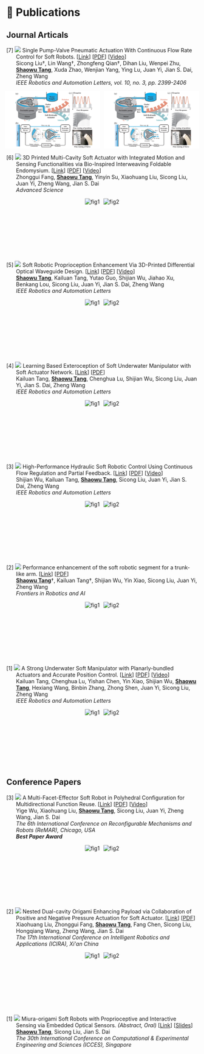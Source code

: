 # 📝 Publications


## Journal Articals

<p style="text-indent: -1.6rem;margin-left: 1.6rem;">
    <span>[7] <span> <img src="https://img.shields.io/badge/RA--L-2025-blue?style=flat-square"> </span> 
    Single Pump-Valve Pneumatic Actuation With Continuous Flow Rate Control for Soft Robots.
    [<a href="https://ieeexplore.ieee.org/abstract/document/10844342" target="_blank">Link</a>]
    [<a href="/files/paper_pdf/RAL2025a.pdf" target="_blank">PDF</a>]
    [<a href="/files/paper_video/RAL2025a_video.mp4" target="_blank">Video</a>]
     <br>
     Sicong Liu†, Lin Wang†, Zhongfeng Qian†, Dihan Liu, Wenpei Zhu, <b><u>Shaowu Tang</u></b>, Xuda Zhao, Wenjian Yang, Ying Lu, Juan Yi, Jian S. Dai, Zheng Wang <br>
    <i>IEEE Robotics and Automation Letters, vol. 10, no. 3, pp. 2399-2406</i>
    <div style="display: flex; justify-content: center; gap: 10px; margin-top: 10px;">
        <img src="files\paper_images\RAL2024a.png" alt="fig1" style="height: 150px;">
        <img src="files\paper_images\RAL2024a.png" alt="fig2" style="height: 150px;">
  </div>
</span>
</p>

<p style="text-indent: -1.6rem;margin-left: 1.6rem;">
    <span>[6] <span> <img src="https://img.shields.io/badge/Adv. Sci.-2025-blue?style=flat-square"> </span> 
    3D Printed Multi-Cavity Soft Actuator with Integrated Motion and Sensing Functionalities via Bio-Inspired Interweaving Foldable Endomysium.
    [<a href="https://onlinelibrary.wiley.com/doi/10.1002/advs.202409060" target="_blank">Link</a>]
    [<a href="/files/paper_pdf/AS2024a.pdf" target="_blank">PDF</a>]
    [<a href="/files/paper_video/AS2024a_video.mp4" target="_blank">Video</a>]
     <br>
     Zhonggui Fang, <b><u>Shaowu Tang</u></b>, Yinyin Su, Xiaohuang Liu, Sicong Liu, Juan Yi, Zheng Wang, Jian S. Dai <br>
    <i>Advanced Science</i>
    <div style="display: flex; justify-content: center; gap: 10px; margin-top: 10px;">
        <img src="files\paper_images\AS2024a-1.png" alt="fig1" style="height: 150px;">
        <img src="files\paper_images\AS2024a-2.png" alt="fig2" style="height: 150px;">
  </div>
</span>
</p>

<p style="text-indent: -1.6rem;margin-left: 1.6rem;">
    <span>[5] <span> <img src="https://img.shields.io/badge/RA--L-2024-blue?style=flat-square"> </span> 
    Soft Robotic Proprioception Enhancement Via 3D-Printed Differential Optical Waveguide Design. 
    [<a href="https://ieeexplore.ieee.org/document/10564110" target="_blank">Link</a>]
    [<a href="/files/paper_pdf/RAL2024b.pdf" target="_blank">PDF</a>]
    [<a href="/files/paper_video/RAL2024b_video.mp4" target="_blank">Video</a>]
     <br>
     <b><u>Shaowu Tang</u></b>, Kailuan Tang, Yutao Guo,  Shijian Wu, Jiahao Xu, Benkang Lou, Sicong Liu, Juan Yi, Jian S. Dai, Zheng Wang <br>
    <i>IEEE Robotics and Automation Letters</i>
    <div style="display: flex; justify-content: center; gap: 10px; margin-top: 10px;">
        <img src="files\paper_images\RAL2024b-1.png" alt="fig1" style="height: 150px;">
        <img src="files\paper_images\RAL2024b-2.png" alt="fig2" style="height: 150px;">
    </div> 
    </span>
    </p>

<p style="text-indent: -1.6rem;margin-left: 1.6rem;">
    <span>[4] <span> <img src="https://img.shields.io/badge/RA--L-2024-blue?style=flat-square"> </span> 
    Learning Based Exteroception of Soft Underwater Manipulator with Soft Actuator Network. 
    [<a href="https://ieeexplore.ieee.org/abstract/document/10737404" target="_blank">Link</a>]
    [<a href="/files/paper_pdf/RAL2024c.pdf" target="_blank">PDF</a>] <br>
    Kailuan Tang, <b><u>Shaowu Tang</u></b>, Chenghua Lu, Shijian Wu, Sicong Liu, Juan Yi, Jian S. Dai, Zheng Wang <br>
    <i>IEEE Robotics and Automation Letters</i> 
    <div style="display: flex; justify-content: center; gap: 10px; margin-top: 10px;">
        <img src="files\paper_images\RAL2024c-1.png" alt="fig1" style="height: 150px;">
        <img src="files\paper_images\RAL2024c-2.png" alt="fig2" style="height: 150px;">
    </div>
    </span>
    </p>

<p style="text-indent: -1.6rem;margin-left: 1.6rem;">
    <span>[3] <span> <img src="https://img.shields.io/badge/RA--L-2024-blue?style=flat-square"> </span> 
    High-Performance Hydraulic Soft Robotic Control Using Continuous Flow Regulation and Partial Feedback.
    [<a href="https://ieeexplore.ieee.org/abstract/document/10564155" target="_blank">Link</a>]
    [<a href="/files/paper_pdf/RAL2024a.pdf" target="_blank">PDF</a>]
    [<a href="/files/paper_video/RAL2024a_video.mp4" target="_blank">Video</a>]
    <br>
    Shijian Wu, Kailuan Tang, <b><u>Shaowu Tang</u></b>, Sicong Liu, Juan Yi, Jian S. Dai, Zheng Wang <br>
    <i>IEEE Robotics and Automation Letters</i> 
    <div style="display: flex; justify-content: center; gap: 10px; margin-top: 10px;">
        <img src="files\paper_images\RAL2024a-1.png" alt="fig1" style="height: 150px;">
        <img src="files\paper_images\RAL2024a-2.png" alt="fig2" style="height: 150px;">
  </div>
    </span>
    </p>

<p style="text-indent: -1.6rem;margin-left: 1.6rem;">
    <span>[2] <span> <img src="https://img.shields.io/badge/Front Robot Ai.-2023-blue?style=flat-square"> </span> 
    Performance enhancement of the soft robotic segment for a trunk-like arm. 
    [<a href="https://www.frontiersin.org/journals/robotics-and-ai/articles/10.3389/frobt.2023.1210217/full" target="_blank">Link</a>] 
    [<a href="/files/paper_pdf/Frontiers2023a.pdf" target="_blank">PDF</a>]
    <br>
    <b><u>Shaowu Tang</u></b>†, Kailuan Tang†, Shijian Wu, Yin Xiao, Sicong Liu, Juan Yi, Zheng Wang <br>
    <i>Frontiers in Robotics and AI</i> 
    <div style="display: flex; justify-content: center; gap: 10px; margin-top: 10px;">
        <img src="files\paper_images\Frontiers2023a-1.png" alt="fig1" style="height: 150px;">
        <img src="files\paper_images\Frontiers2023a-2.png" alt="fig2" style="height: 150px;">
    </div>
    </span>
    </p>

<p style="text-indent: -1.6rem;margin-left: 1.6rem;">
    <span>[1] <span> <img src="https://img.shields.io/badge/RA--L-2023-blue?style=flat-square"> </span> 
    A Strong Underwater Soft Manipulator with Planarly-bundled Actuators and Accurate Position Control.
    [<a href="https://ieeexplore.ieee.org/abstract/document/10564155" target="_blank">Link</a>]
    [<a href="/files/paper_pdf/RAL2023a.pdf" target="_blank">PDF</a>]
    <!-- [<a href="/files/paper_slide/ral2023a_icra.pdf" target="_blank">Slide</a>] -->
    [<a href="/files/paper_video/RAL2023a_video.mp4" target="_blank">Video</a>]
    <a class='paper_citations_badges' data='mhpkWSYAAAAJ:roLk4NBRz8UC' href="" target="_blank"></a> <br>
    Kailuan Tang, Chenghua Lu, Yishan Chen, Yin Xiao, Shijian Wu, <b><u>Shaowu Tang</u></b>, Hexiang Wang, Binbin Zhang, Zhong Shen, Juan Yi, Sicong Liu, Zheng Wang <br>
    <i>IEEE Robotics and Automation Letters</i>
    <div style="display: flex; justify-content: center; gap: 10px; margin-top: 10px;">
        <img src="files\paper_images\RAL2023a-1.png" alt="fig1" style="height: 150px;">
        <img src="files\paper_images\RAL2023a-2.png" alt="fig2" style="height: 150px;">
  </div> 
    </span>
    </p>

## Conference Papers



<p style="text-indent: -1.6rem;margin-left: 1.6rem;">
    <span>[3] <span> <img src="https://img.shields.io/badge/ReMAR-2024-blue?style=flat-square"> </span> A Multi-Facet-Effector Soft Robot in Polyhedral Configuration for Multidirectional Function Reuse.
    [<a href="https://ieeexplore.ieee.org/abstract/document/10619986/" target="_blank">Link</a>]
    [<a href="/files/paper_pdf/ReMar2024a.pdf" target="_blank">PDF</a>] 
    <!-- [<a href="/files/paper_slide/ReMar2024a.pdf" target="_blank">Slide</a>] -->
    [<a href="/files/paper_video/ReMar2024a_video.mp4" target="_blank">Video</a>] 
    <br>
    Yige Wu, Xiaohuang Liu, <b><u>Shaowu Tang</u></b>, Sicong Liu, Juan Yi, Zheng Wang, Jian S. Dai <br>
    <i>The 6th International Conference on Reconfigurable Mechanisms and Robots (ReMAR), Chicago, USA </i> <br>
    <i><b>Best Paper Award</b></i>
    <div style="display: flex; justify-content: center; gap: 10px; margin-top: 10px;">
        <img src="files\paper_images\ReMar2024a-1.png" alt="fig1" style="height: 150px;">
        <img src="files\paper_images\ReMar2024a-2.png" alt="fig2" style="height: 150px;">
    </div>
    </span>
</p>


<p style="text-indent: -1.6rem;margin-left: 1.6rem;">
    <span>[2] <span> <img src="https://img.shields.io/badge/ICIRA-2024-blue?style=flat-square"> </span> Nested Dual-cavity Origami Enhancing Payload via Collaboration of Positive and Negative Pressure Actuation for Soft Actuator.
    [<a href="https://link.springer.com/chapter/10.1007/978-981-96-0798-3_22" target="_blank">Link</a>]
    [<a href="/files/paper_pdf/ICIRA2024a.pdf" target="_blank">PDF</a>]
    <!-- [<a href="/files/paper_slide/ICIRA2024a_slides.pdf" target="_blank">Slide</a>]  -->
    <br>
    Xiaohuang Liu, Zhonggui Fang, <b><u>Shaowu Tang</u></b>, Fang Chen, Sicong Liu, Hongqiang Wang, Zheng Wang, Jian S. Dai <br>
    <i>The 17th International Conference on Intelligent Robotics and Applications (ICIRA), Xi'an China</i>
    <div style="display: flex; justify-content: center; gap: 10px; margin-top: 10px;">
        <img src="files\paper_images\ICIRA2024a-1.png" alt="fig1" style="height: 150px;">
        <img src="files\paper_images\ICIRA2024a-2.png" alt="fig2" style="height: 150px;">
  </div>
    </span>
    </p>

<p style="text-indent: -1.6rem;margin-left: 1.6rem;">
    <span>[1] <span> <img src="https://img.shields.io/badge/ICCES-2024-blue?style=flat-square"> </span>
     Miura-origami Soft Robots with Proprioceptive and Interactive Sensing via Embedded Optical Sensors. <i>(Abstract, Oral)</i> 
    [<a href="https://www.techscience.com/icces/v30n3/58566" target="_blank">Link</a>]
    [<a href="/files/paper_slide/ICCES2024a.pdf" target="_blank">Slides</a>]
    <br>
    <b><u>Shaowu Tang</u></b>, Sicong Liu, Jian S. Dai <br>
    <i>The 30th International Conference on Computational & Experimental Engineering and Sciences (ICCES), Singapore</i>
    </span>
    </p>
